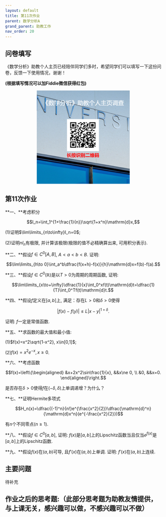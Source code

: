 ```yaml
---
layout: default
title: 第11次作业
parent: 数学分析A
grand_parent: 助教工作
nav_order: 20
---
```


## 问卷填写

《数学分析》助教个人主页已经陪伴同学们多时，希望同学们可以填写一下这份问卷，反馈一下使用情况，谢谢！

**(根据填写情况可以加Fiddie微信获得红包)**


<div align = center>
<img src="/pics/wjx.png" width = "300"/>
</div>

## 第11次作业

**一、**考虑积分

$$I_n=\int_1^{1+\frac{1}{n}}\sqrt{1+x^n}\mathrm{d}x,$$

(1)证明$\lim\limits_{n\to\infty}I_n=0$;

(2)证明$nI_n$有极限, 并计算该极限(极限的值不必精确算出来, 可用积分表示).

**二、**假设$f\in C^0[A,B]$, $A < a < b < B$. 证明:

$$\lim\limits_{h\to 0}\int_a^b\dfrac{f(x+h)-f(x)}{h}\mathrm{d}x=f(b)-f(a).$$

**三、**假设$f\in C^0(\mathbb{R})$是以$T>0$为周期的周期函数, 证明:

$$\lim\limits_{x\to+\infty}\dfrac{1}{x}\int_0^xf(t)\mathrm{d}t=\dfrac{1}{T}\int_0^Tf(t)\mathrm{d}t.$$

**四、**假设$f$定义在$[a,b]$上, 满足：存在$L>0$和$\delta>0$使得

$$|f(x)-f(y)|\le L|x-y|^{1+\delta}.$$

证明: $f$一定是常值函数.

**五、**求函数的最大值和最小值:

(1)$f(x)=x^2\sqrt{1-x^2}, x\in[0,1]$;

(2)$f(x)=x^2e^{-x}, x\ge 0$.

**六、**考虑函数

$$f(x)=\left\{\begin{aligned}
&x+2x^2\sin\frac{1}{x}, &&x\ne 0, \\
&0, &&x=0.
\end{aligned}\right.$$

是否存在$\delta>0$使得$f$在$(-\delta,\delta)$上单调递增？为什么？

**七、**证明Hermite多项式

$$H_n(x)=\dfrac{(-1)^n}{n!}e^{\frac{x^2}{2}}\dfrac{\mathrm{d}^n}{\mathrm{d}x^n}(e^{-\frac{x^2}{2}})$$

有$n$个不同零点$(n\ge 1)$.

**八、**假设$f\in C^0[a,b]$, 证明: $f(x)$是$[a,b]$上的Lipschitz函数当且仅当$e^{f(x)}$是$[a,b]$上的Lipschitz函数.

**九、**假设$f(x)$在$(a,b)$可导, 且$f'(x)$在$(a,b)$上单调. 证明: $f'(x)$在$(a,b)$上连续.

## 主要问题

待补充

## 作业之后的思考题:（此部分思考题为助教友情提供，与上课无关，感兴趣可以做，不感兴趣可以不做）
